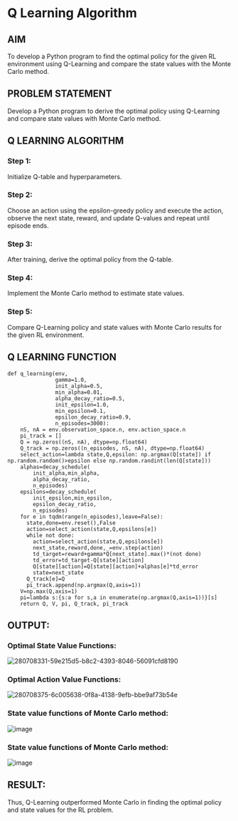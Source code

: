 # Q Learning Algorithm


## AIM
To develop a Python program to find the optimal policy for the given RL environment using Q-Learning and compare the state values with the Monte Carlo method.

## PROBLEM STATEMENT
Develop a Python program to derive the optimal policy using Q-Learning and compare state values with Monte Carlo method.
## Q LEARNING ALGORITHM
### Step 1:
Initialize Q-table and hyperparameters.

### Step 2:
Choose an action using the epsilon-greedy policy and execute the action, observe the next state, reward, and update Q-values and repeat until episode ends.

### Step 3:
After training, derive the optimal policy from the Q-table.

### Step 4:
Implement the Monte Carlo method to estimate state values.

### Step 5:
Compare Q-Learning policy and state values with Monte Carlo results for the given RL environment.

## Q LEARNING FUNCTION
~~~
def q_learning(env,
               gamma=1.0,
               init_alpha=0.5,
               min_alpha=0.01,
               alpha_decay_ratio=0.5,
               init_epsilon=1.0,
               min_epsilon=0.1,
               epsilon_decay_ratio=0.9,
               n_episodes=3000):
    nS, nA = env.observation_space.n, env.action_space.n
    pi_track = []
    Q = np.zeros((nS, nA), dtype=np.float64)
    Q_track = np.zeros((n_episodes, nS, nA), dtype=np.float64)
    select_action=lambda state,Q,epsilon: np.argmax(Q[state]) if np.random.random()>epsilon else np.random.randint(len(Q[state]))
    alphas=decay_schedule(
        init_alpha,min_alpha,
        alpha_decay_ratio,
        n_episodes)
    epsilons=decay_schedule(
        init_epsilon,min_epsilon,
        epsilon_decay_ratio,
        n_episodes)
    for e in tqdm(range(n_episodes),leave=False):
      state,done=env.reset(),False
      action=select_action(state,Q,epsilons[e])
      while not done:
        action=select_action(state,Q,epsilons[e])
        next_state,reward,done,_=env.step(action)
        td_target=reward+gamma*Q[next_state].max()*(not done)
        td_error=td_target-Q[state][action]
        Q[state][action]=Q[state][action]+alphas[e]*td_error
        state=next_state
      Q_track[e]=Q
      pi_track.append(np.argmax(Q,axis=1))
    V=np.max(Q,axis=1)
    pi=lambda s:{s:a for s,a in enumerate(np.argmax(Q,axis=1))}[s]
    return Q, V, pi, Q_track, pi_track
~~~

## OUTPUT:
### Optimal State Value Functions:
![280708331-59e215d5-b8c2-4393-8046-56091cfd8190](https://github.com/charansai0/q-learning/assets/94296221/4b430988-9a2c-4401-a535-063e4ecdb02a)
### Optimal Action Value Functions:
![280708375-6c005638-0f8a-4138-9efb-bbe9af73b54e](https://github.com/charansai0/q-learning/assets/94296221/a0ec0619-c29a-4124-b04c-56c258c79071)
### State value functions of Monte Carlo method:
![image](https://github.com/Sucharithachowdary/q-learning/assets/94166007/f7856181-52db-4526-87b3-989bac889365)

### State value functions of Monte Carlo method:

![image](https://github.com/Sucharithachowdary/q-learning/assets/94166007/9b182e47-b96d-44f0-a100-6eb2a207a093)




## RESULT:

Thus, Q-Learning outperformed Monte Carlo in finding the optimal policy and state values for the RL problem.


